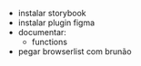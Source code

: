 - instalar storybook
- instalar plugin figma
- documentar:
  - functions
- pegar browserlist com brunão
